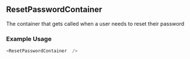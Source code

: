 ## ResetPasswordContainer
The container that gets called when a user needs to reset their password

### Example Usage

```js
<ResetPasswordContainer  />
```
